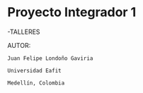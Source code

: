 # Proyecto Integrador 1


-TALLERES 

AUTOR: 

    Juan Felipe Londoño Gaviria

    Universidad Eafit

    Medellín, Colombia

